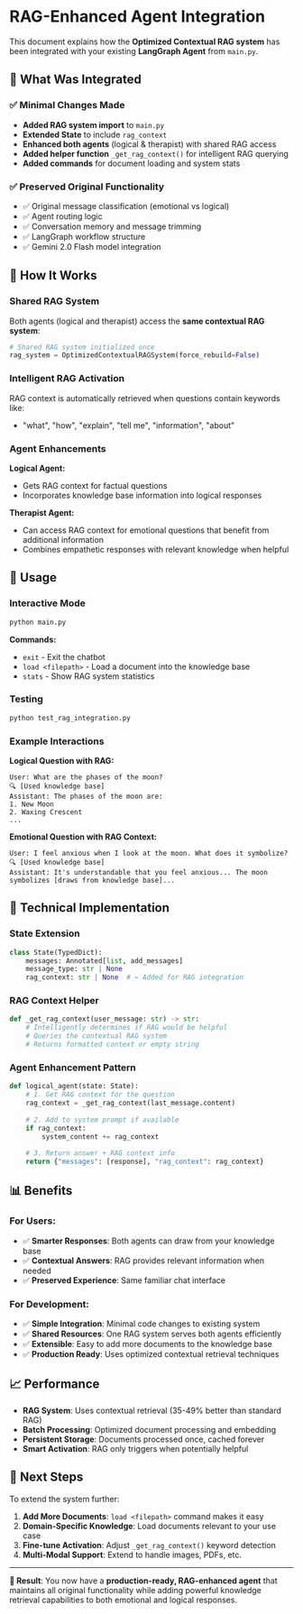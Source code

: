 # RAG-Enhanced Agent Integration

This document explains how the **Optimized Contextual RAG system** has been integrated with your existing **LangGraph Agent** from `main.py`.

## 🔗 What Was Integrated

### ✅ **Minimal Changes Made**
- **Added RAG system import** to `main.py`
- **Extended State** to include `rag_context`
- **Enhanced both agents** (logical & therapist) with shared RAG access
- **Added helper function** `_get_rag_context()` for intelligent RAG querying
- **Added commands** for document loading and system stats

### ✅ **Preserved Original Functionality**
- ✅ Original message classification (emotional vs logical)
- ✅ Agent routing logic
- ✅ Conversation memory and message trimming
- ✅ LangGraph workflow structure
- ✅ Gemini 2.0 Flash model integration

## 🚀 How It Works

### **Shared RAG System**
Both agents (logical and therapist) access the **same contextual RAG system**:

```python
# Shared RAG system initialized once
rag_system = OptimizedContextualRAGSystem(force_rebuild=False)
```

### **Intelligent RAG Activation**
RAG context is automatically retrieved when questions contain keywords like:
- "what", "how", "explain", "tell me", "information", "about"

### **Agent Enhancements**

**Logical Agent:**
- Gets RAG context for factual questions
- Incorporates knowledge base information into logical responses

**Therapist Agent:**
- Can access RAG context for emotional questions that benefit from additional information
- Combines empathetic responses with relevant knowledge when helpful

## 📱 Usage

### **Interactive Mode**
```bash
python main.py
```

**Commands:**
- `exit` - Exit the chatbot
- `load <filepath>` - Load a document into the knowledge base
- `stats` - Show RAG system statistics

### **Testing**
```bash
python test_rag_integration.py
```

### **Example Interactions**

**Logical Question with RAG:**
```
User: What are the phases of the moon?
🔍 [Used knowledge base]
Assistant: The phases of the moon are:
1. New Moon
2. Waxing Crescent
...
```

**Emotional Question with RAG Context:**
```
User: I feel anxious when I look at the moon. What does it symbolize?
🔍 [Used knowledge base]  
Assistant: It's understandable that you feel anxious... The moon symbolizes [draws from knowledge base]...
```

## 🔧 Technical Implementation

### **State Extension**
```python
class State(TypedDict):
    messages: Annotated[list, add_messages]
    message_type: str | None
    rag_context: str | None  # ← Added for RAG integration
```

### **RAG Context Helper**
```python
def _get_rag_context(user_message: str) -> str:
    # Intelligently determines if RAG would be helpful
    # Queries the contextual RAG system
    # Returns formatted context or empty string
```

### **Agent Enhancement Pattern**
```python
def logical_agent(state: State):
    # 1. Get RAG context for the question
    rag_context = _get_rag_context(last_message.content)
    
    # 2. Add to system prompt if available
    if rag_context:
        system_content += rag_context
    
    # 3. Return answer + RAG context info
    return {"messages": [response], "rag_context": rag_context}
```

## 📊 Benefits

### **For Users:**
- ✅ **Smarter Responses**: Both agents can draw from your knowledge base
- ✅ **Contextual Answers**: RAG provides relevant information when needed
- ✅ **Preserved Experience**: Same familiar chat interface

### **For Development:**
- ✅ **Simple Integration**: Minimal code changes to existing system
- ✅ **Shared Resources**: One RAG system serves both agents efficiently  
- ✅ **Extensible**: Easy to add more documents to the knowledge base
- ✅ **Production Ready**: Uses optimized contextual retrieval techniques

## 📈 Performance

- **RAG System**: Uses contextual retrieval (35-49% better than standard RAG)
- **Batch Processing**: Optimized document processing and embedding
- **Persistent Storage**: Documents processed once, cached forever
- **Smart Activation**: RAG only triggers when potentially helpful

## 🔮 Next Steps

To extend the system further:

1. **Add More Documents**: `load <filepath>` command makes it easy
2. **Domain-Specific Knowledge**: Load documents relevant to your use case
3. **Fine-tune Activation**: Adjust `_get_rag_context()` keyword detection
4. **Multi-Modal Support**: Extend to handle images, PDFs, etc.

---

**🎯 Result**: You now have a **production-ready, RAG-enhanced agent** that maintains all original functionality while adding powerful knowledge retrieval capabilities to both emotional and logical responses. 